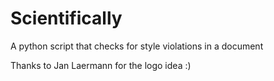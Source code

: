 # Scientifically
A python script that checks for style violations in a document

Thanks to Jan Laermann for the logo idea :)
